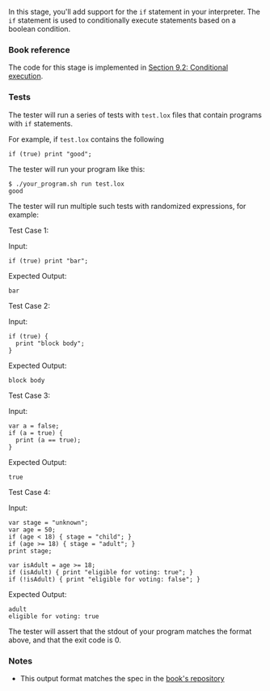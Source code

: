 In this stage, you'll add support for the `if` statement in your interpreter. The `if` statement is used to conditionally execute statements based on a boolean condition.

### Book reference

The code for this stage is implemented in [Section 9.2: Conditional execution](https://craftinginterpreters.com/control-flow.html#conditional-execution).

### Tests

The tester will run a series of tests with `test.lox` files that contain programs with `if` statements.

For example, if `test.lox` contains the following

```
if (true) print "good";
```

The tester will run your program like this:

```
$ ./your_program.sh run test.lox
good
```

The tester will run multiple such tests with randomized expressions, for example:

Test Case 1:

Input:

```
if (true) print "bar";
```

Expected Output:

```
bar
```

Test Case 2:

Input:

```
if (true) {
  print "block body";
}
```

Expected Output:

```
block body
```

Test Case 3:

Input:

```
var a = false;
if (a = true) {
  print (a == true);
}
```

Expected Output:

```
true
```

Test Case 4:

Input:

```
var stage = "unknown";
var age = 50;
if (age < 18) { stage = "child"; }
if (age >= 18) { stage = "adult"; }
print stage;

var isAdult = age >= 18;
if (isAdult) { print "eligible for voting: true"; }
if (!isAdult) { print "eligible for voting: false"; }
```

Expected Output:

```
adult
eligible for voting: true
```

The tester will assert that the stdout of your program matches the format above, and that the exit code is 0.

### Notes

- This output format matches the spec in the [book's repository](https://github.com/munificent/craftinginterpreters/blob/4a840f70f69c6ddd17cfef4f6964f8e1bcd8c3d4/test/if/if.lox)